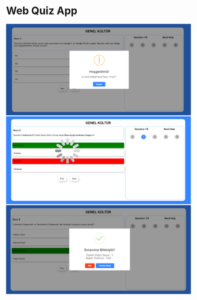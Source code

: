 # Web Quiz App
![](https://github.com/Suleymanyldrm/Web-Quiz-App/blob/master/assets/images/Banner/img1.PNG)
![](https://github.com/Suleymanyldrm/Web-Quiz-App/blob/master/assets/images/Banner/img2.PNG)
![](https://github.com/Suleymanyldrm/Web-Quiz-App/blob/master/assets/images/Banner/img3.PNG)
